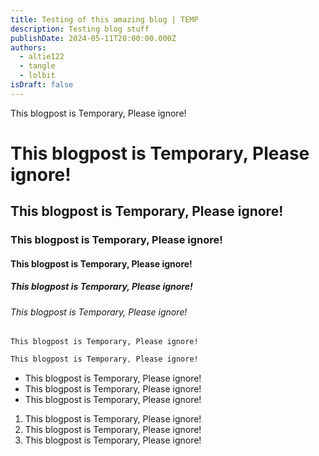 ```yaml
---
title: Testing of this amazing blog | TEMP
description: Testing blog stuff
publishDate: 2024-05-11T20:00:00.000Z
authors:
  - altie122
  - tangle
  - lolbit
isDraft: false
---
```

This blogpost is Temporary, Please ignore!

# This blogpost is Temporary, Please ignore!

## This blogpost is Temporary, Please ignore!

### This blogpost is Temporary, Please ignore!

#### This blogpost is Temporary, Please ignore!

##### This blogpost is Temporary, Please ignore!

###### This blogpost is Temporary, Please ignore!

`This blogpost is Temporary, Please ignore!`

```css
This blogpost is Temporary, Please ignore!
```

* This blogpost is Temporary, Please ignore!
* This blogpost is Temporary, Please ignore!
* This blogpost is Temporary, Please ignore!

1. This blogpost is Temporary, Please ignore!
2. This blogpost is Temporary, Please ignore!
3. This blogpost is Temporary, Please ignore!
